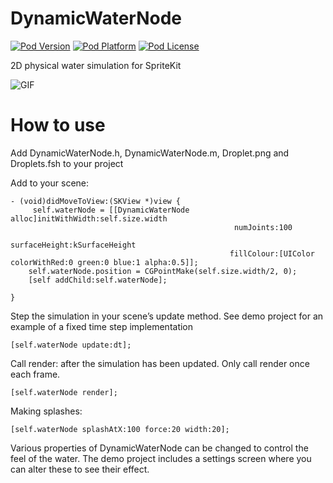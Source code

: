 # DynamicWaterNode

[![Pod Version](http://img.shields.io/cocoapods/v/SBDynamicWaterNode.svg?style=flat)](http://cocoadocs.org/docsets/SBDynamicWaterNode/)
[![Pod Platform](http://img.shields.io/cocoapods/p/SBDynamicWaterNode.svg?style=flat)](http://cocoadocs.org/docsets/SBDynamicWaterNode/)
[![Pod License](http://img.shields.io/cocoapods/l/SBDynamicWaterNode.svg?style=flat)](http://cocoadocs.org/docsets/SBDynamicWaterNode/)

2D physical water simulation for SpriteKit

![GIF](https://github.com/SteveBarnegren/DynamicWaterNode/raw/master/DynamicWater.gif)

# How to use

Add DynamicWaterNode.h, DynamicWaterNode.m, Droplet.png and Droplets.fsh to your project

Add to your scene:

```
- (void)didMoveToView:(SKView *)view {
     self.waterNode = [[DynamicWaterNode alloc]initWithWidth:self.size.width
                                                  numJoints:100
                                              surfaceHeight:kSurfaceHeight
                                                 fillColour:[UIColor colorWithRed:0 green:0 blue:1 alpha:0.5]];
    self.waterNode.position = CGPointMake(self.size.width/2, 0);
    [self addChild:self.waterNode];

}
```

Step the simulation in your scene’s update method. See demo project for an example of a fixed time step implementation

```
[self.waterNode update:dt];
```

Call render: after the simulation has been updated. Only call render once each frame.

```
[self.waterNode render];
```

Making splashes:

```
[self.waterNode splashAtX:100 force:20 width:20];
```

Various properties of DynamicWaterNode can be changed to control the feel of the water. The demo project includes a settings screen where you can alter these to see their effect.



